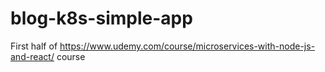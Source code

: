 # blog-k8s-simple-app
First half of https://www.udemy.com/course/microservices-with-node-js-and-react/ course
